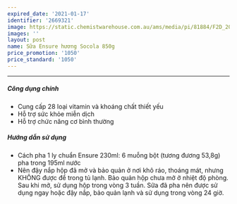 ```yaml
---
expired_date: '2021-01-17'
identifier: '2669321'
image: https://static.chemistwarehouse.com.au/ams/media/pi/81884/F2D_200.jpg
images: ''
layout: post
name: Sữa Ensure hương Socola 850g
price_promotion: '1050'
price_standard: '1050'
---
```


---
##### Công dụng chính
- Cung cấp 28 loại vitamin và khoáng chất thiết yếu
- Hỗ trợ sức khỏe miễn dịch
- Hỗ trợ chức năng cơ bình thường

##### Hướng dẫn sử dụng
- Cách pha 1 ly chuẩn Ensure 230ml: 6 muỗng bột (tương đương 53,8g) pha trong 195ml nước
- Nên đậy nắp hộp đã mở và bảo quản ở nơi khô ráo, thoáng mát, nhưng KHÔNG được để trong tủ lạnh. Bảo quản hộp chưa mở ở nhiệt độ phòng. Sau khi mở, sử dụng hộp trong vòng 3 tuần. Sữa đã pha nên được sử dụng ngay hoặc đậy nắp, bảo quản lạnh và sử dụng trong vòng 24 giờ.